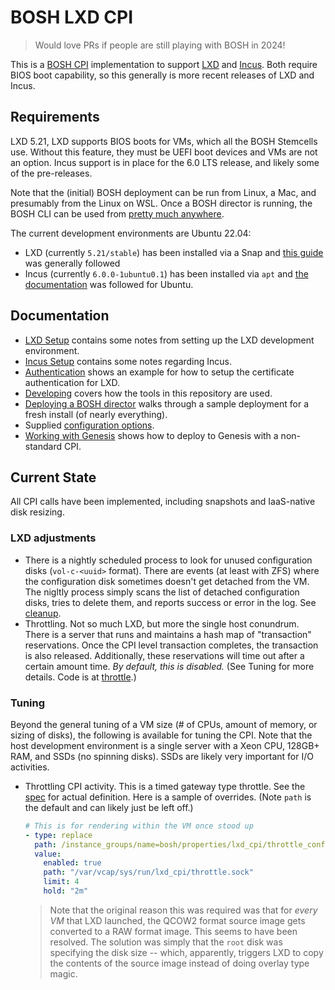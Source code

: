 # BOSH LXD CPI

> Would love PRs if people are still playing with BOSH in 2024!

This is a [BOSH CPI](https://bosh.io/) implementation to support [LXD](https://canonical.com/lxd) and [Incus](https://linuxcontainers.org/incus/introduction/). Both require BIOS boot capability, so this generally is more recent releases of LXD and Incus.

## Requirements

LXD 5.21, LXD supports BIOS boots for VMs, which all the BOSH Stemcells use. Without this feature, they must be UEFI boot devices and VMs are not an option. Incus support is in place for the 6.0 LTS release, and likely some of the pre-releases.

Note that the (initial) BOSH deployment can be run from Linux, a Mac, and presumably from the Linux on WSL. Once a BOSH director is running, the BOSH CLI can be used from [pretty much anywhere](https://bosh.io/docs/cli-v2-install/).

The current development environments are Ubuntu 22.04:

* LXD (currently `5.21/stable`) has been installed via a Snap and [this guide](https://documentation.ubuntu.com/lxd/en/latest/tutorial/first_steps/) was generally followed
* Incus (currently `6.0.0-1ubuntu0.1`) has been installed via `apt` and [the documentation](https://linuxcontainers.org/incus/docs/main/installing/#installing) was followed for Ubuntu.

## Documentation

* [LXD Setup](docs/LXD-SETUP.md) contains some notes from setting up the LXD development environment.
* [Incus Setup](docs/INCUS-SETUP.md) contains some notes regarding Incus.
* [Authentication](docs/AUTHENTICATION.md) shows an example for how to setup the certificate authentication for LXD.
* [Developing](docs/DEVELOPING.md) covers how the tools in this repository are used.
* [Deploying a BOSH director](docs/DEPLOYING.md) walks through a sample deployment for a fresh install (of nearly everything).
* Supplied [configuration options](ops/README.md).
* [Working with Genesis](docs/GENESIS.md) shows how to deploy to Genesis with a non-standard CPI.

## Current State

All CPI calls have been implemented, including snapshots and IaaS-native disk resizing.

### LXD adjustments

* There is a nightly scheduled process to look for unused configuration disks (`vol-c-<uuid>` format). There are events (at least with ZFS) where the configuration disk sometimes doesn't get detached from the VM. The nigltly process simply scans the list of detached configuration disks, tries to delete them, and reports success or error in the log. See [cleanup](src/cmd/cleanup/main.go).
* Throttling. Not so much LXD, but more the single host conundrum. There is a server that runs and maintains a hash map of "transaction" reservations. Once the CPI level transaction completes, the transaction is also released. Additionally, these reservations will time out after a certain amount time. _By default, this is disabled._ (See Tuning for more details. Code is at [throttle](src/cmd/cleanup/main.go).)

### Tuning

Beyond the general tuning of a VM size (# of CPUs, amount of memory, or sizing of disks), the following is available for tuning the CPI. Note that the host development environment is a single server with a Xeon CPU, 128GB+ RAM, and SSDs (no spinning disks). SSDs are likely very important for I/O activities.

* Throttling CPI activity. This is a timed gateway type throttle. See the [spec](jobs/lxd_cpi/spec) for actual definition. Here is a sample of overrides. (Note `path` is the default and can likely just be left off.)

  ```yaml
  # This is for rendering within the VM once stood up
  - type: replace
    path: /instance_groups/name=bosh/properties/lxd_cpi/throttle_config?
    value:
      enabled: true
      path: "/var/vcap/sys/run/lxd_cpi/throttle.sock"
      limit: 4
      hold: "2m"
  ```

  > Note that the original reason this was required was that for _every VM_ that LXD launched, the QCOW2 format source image gets converted to a RAW format image. This seems to have been resolved. The solution was simply that the `root` disk was specifying the disk size -- which, apparently, triggers LXD to copy the contents of the source image instead of doing overlay type magic.
